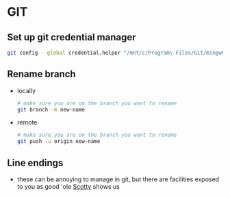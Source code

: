 # GIT

## Set up git credential manager
```bash
git config --global credential.helper "/mnt/c/Program\ Files/Git/mingw64/libexec/git-core/git-credential-manager.exe"
```

## Rename branch
- locally
    ```bash
    # make sure you are on the branch you want to rename
    git branch -m new-name
    ```
- remote
    ```bash
    # make sure you are on the branch you want to rename
    git push -u origin new-name
    ```

## Line endings
- these can be annoying to manage in git, but there are facilities exposed to you as good 'ole [Scotty](https://www.hanselman.com/blog/carriage-returns-and-line-feeds-will-ultimately-bite-you-some-git-tips) shows us
